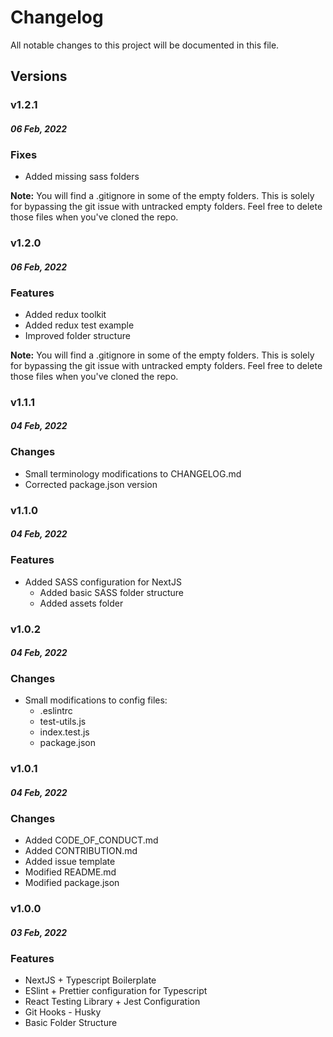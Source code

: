 # Changelog

All notable changes to this project will be documented in this file.

## Versions

### v1.2.1

#### _06 Feb, 2022_

### Fixes

-   Added missing sass folders

**Note:** You will find a .gitignore in some of the empty folders. This is solely for bypassing the git issue with untracked empty folders. Feel free to delete those files when you've cloned the repo.

### v1.2.0

#### _06 Feb, 2022_

### Features

-   Added redux toolkit
-   Added redux test example
-   Improved folder structure

**Note:** You will find a .gitignore in some of the empty folders. This is solely for bypassing the git issue with untracked empty folders. Feel free to delete those files when you've cloned the repo.

### v1.1.1

#### _04 Feb, 2022_

### Changes

-   Small terminology modifications to CHANGELOG.md
-   Corrected package.json version

### v1.1.0

#### _04 Feb, 2022_

### Features

-   Added SASS configuration for NextJS
    -   Added basic SASS folder structure
    -   Added assets folder

### v1.0.2

#### _04 Feb, 2022_

### Changes

-   Small modifications to config files:
    -   .eslintrc
    -   test-utils.js
    -   index.test.js
    -   package.json

### v1.0.1

#### _04 Feb, 2022_

### Changes

-   Added CODE_OF_CONDUCT.md
-   Added CONTRIBUTION.md
-   Added issue template
-   Modified README.md
-   Modified package.json

### v1.0.0

#### _03 Feb, 2022_

### Features

-   NextJS + Typescript Boilerplate
-   ESlint + Prettier configuration for Typescript
-   React Testing Library + Jest Configuration
-   Git Hooks - Husky
-   Basic Folder Structure

